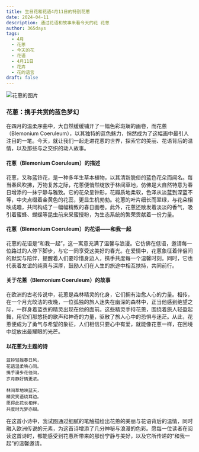 ```yaml
---
title: 生日花和花语4月11日的特别花蔥
date: 2024-04-11
description: 通过花语和故事来看今天的花 花蔥
author: 365days
tags:
  - 4月
  - 花蔥
  - 今天的花
  - 花语
  - 4月11日
  - 花卉
  - 花的语言
draft: false
---
```



![花蔥的图片](https://cdn.pixabay.com/photo/2022/08/25/17/02/jacobs-ladder-7410808_1280.jpg#center#center)


### 花蔥：携手共赏的蓝色梦幻

在四月的温柔序曲中，大自然缓缓铺开了一幅色彩斑斓的画卷，而花蔥（Blemonium Coeruleum），以其独特的蓝色魅力，悄然成为了这幅画中最引人注目的一笔。今天，就让我们一起走进花蔥的世界，探索它的美丽、花语背后的温情，以及那些与之交织的动人故事。

#### 花蔥（Blemonium Coeruleum）的描述

花蔥，又称蓝铃花，是一种多年生草本植物，以其清新脱俗的蓝色花朵而闻名。每当春风吹拂，万物复苏之际，花蔥便悄然绽放于林间草地，仿佛是大自然特意为春日增添的一抹宁静与雅致。它的花朵呈钟形，花瓣质地柔软，色泽从淡蓝到深蓝不等，中央点缀着金黄色的花蕊，更显生机勃勃。花蔥的叶片细长而翠绿，与花朵相映成趣，共同构成了一幅幅精致的春日画卷。此外，花蔥还散发着淡淡的香气，吸引着蜜蜂、蝴蝶等昆虫前来采蜜授粉，为生态系统的繁荣贡献着一份力量。

#### 花蔥（Blemonium Coeruleum）的花语——和我一起

花蔥的花语是“和我一起”，这一寓意充满了温馨与浪漫。它仿佛在低语，邀请每一位路过的人停下脚步，与它一同享受这美好的春光。在爱情中，花蔥象征着伴侣间的默契与陪伴，提醒着人们要珍惜身边人，携手共度每一个温馨时刻。同时，它也代表着友谊的纯真与深厚，鼓励人们在人生的旅途中相互扶持，共同前行。

#### 关于花蔥（Blemonium Coeruleum）的故事

在欧洲的古老传说中，花蔥是森林精灵的化身，它们拥有治愈人心的力量。相传，在一个月光皎洁的夜晚，一位孤独的旅人迷失在幽深的森林中，正当他感到绝望之际，一群身着蓝衣的精灵出现在他的面前。这些精灵手持花蔥，围绕着旅人轻盈起舞，用它们那悠扬的歌声和神奇的力量，驱散了旅人心中的恐惧与迷茫。从此，花蔥便成为了勇气与希望的象征，人们相信只要心中有爱，就能像花蔥一样，在困境中绽放出最耀眼的光芒。

#### 以花蔥为主题的诗

	蓝铃轻摇春日风，  
	花语温柔唤心同。  
	携手漫步花径间，  
	岁月静好情更浓。
	
	林间草地映蓝天，  
	精灵笑语绕耳边。  
	愿得此花长相伴，  
	共度时光梦亦甜。

在这首小诗中，我试图通过细腻的笔触描绘出花蔥的美丽与花语背后的温情，同时融入欧洲传说的元素，为这首诗增添了几分神秘与浪漫的色彩。愿每一位读者在阅读这首诗时，都能感受到花蔥所带来的那份宁静与美好，以及它所传递的“和我一起”的温馨邀请。
